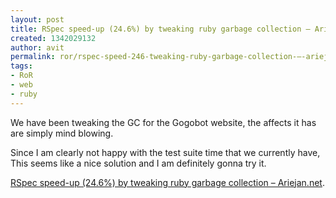 ```yaml
---
layout: post
title: RSpec speed-up (24.6%) by tweaking ruby garbage collection – Ariejan.net
created: 1342029132
author: avit
permalink: ror/rspec-speed-246-tweaking-ruby-garbage-collection-–-ariejannet
tags:
- RoR
- web
- ruby
---
```

<p>We have been tweaking the GC for the Gogobot website, the affects it has are simply mind blowing.</p>
<p>Since I am clearly not happy with the test suite time that we currently have, This seems like a nice solution and I am definitely gonna try it.</p>
<p><a href="http://ariejan.net/2011/09/24/rspec-speed-up-by-tweaking-ruby-garbage-collection">RSpec speed-up (24.6%) by tweaking ruby garbage collection – Ariejan.net</a>.</p>
